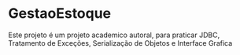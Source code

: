 # GestaoEstoque
Este projeto é um projeto academico autoral, para praticar JDBC, Tratamento de Exceções, Serialização de Objetos e Interface Grafica

